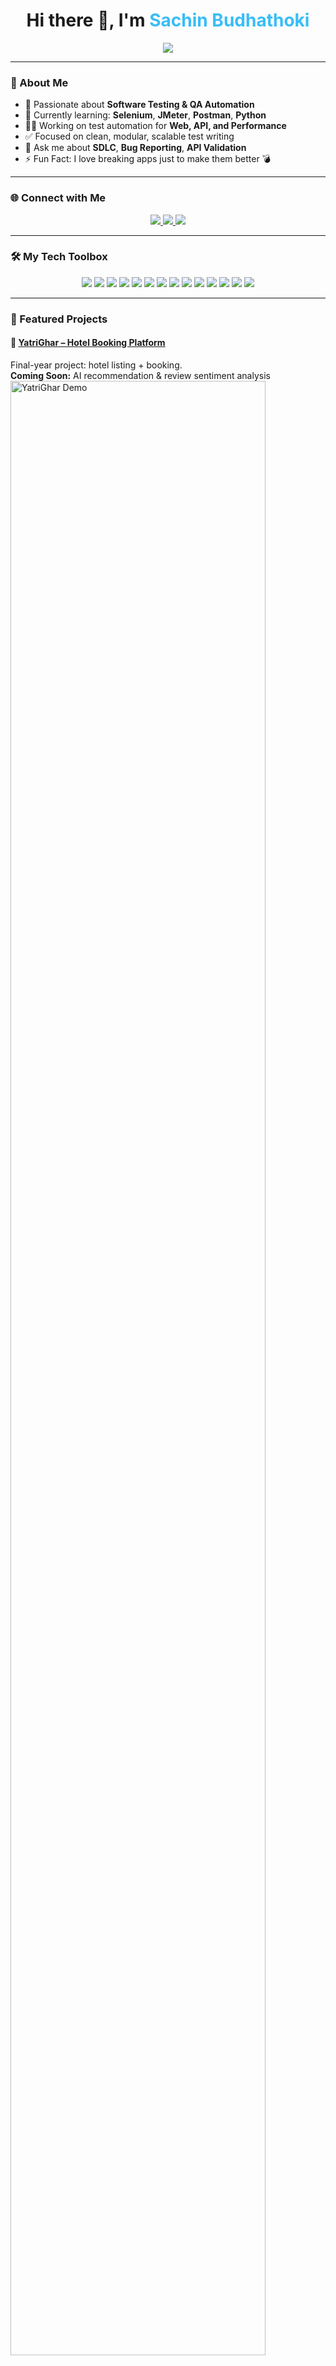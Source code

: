 <h1 align="center">
  Hi there 👋, I'm <span style="color:#38bdf8;"><b>Sachin Budhathoki</b></span>
</h1>

<p align="center">
  <img src="https://readme-typing-svg.herokuapp.com?font=Fira+Code&pause=1000&center=true&vCenter=true&width=500&lines=QA+Engineer+in+Training;Automation+Testing+Enthusiast;Learning+Selenium+%7C+JMeter+%7C+Postman;Building+Smarter+Tests+Every+Day+%F0%9F%94%8A" />
</p>

---

### 🚀 About Me

- 🧪 Passionate about **Software Testing & QA Automation**
- 🌱 Currently learning: **Selenium**, **JMeter**, **Postman**, **Python**
- 👨‍💻 Working on test automation for **Web, API, and Performance**
- ✅ Focused on clean, modular, scalable test writing
- 💬 Ask me about **SDLC**, **Bug Reporting**, **API Validation**
- ⚡ Fun Fact: I love breaking apps just to make them better 💣

---

### 🌐 Connect with Me

<p align="center">
  <a href="https://www.linkedin.com/in/sachin-budhathoki-8b2190311/" target="_blank">
    <img src="https://img.shields.io/badge/LinkedIn-%230077B5.svg?style=for-the-badge&logo=linkedin&logoColor=white"/>
  </a>
  <a href="https://www.facebook.com/profile.php?id=61559104186894" target="_blank">
    <img src="https://img.shields.io/badge/Facebook-%231877F2.svg?style=for-the-badge&logo=facebook&logoColor=white"/>
  </a>
  <a href="mailto:budhathokisachin143@gmail.com">
    <img src="https://img.shields.io/badge/Gmail-D14836?style=for-the-badge&logo=gmail&logoColor=white"/>
  </a>
</p>

---

### 🛠️ My Tech Toolbox

<p align="center">
  <img src="https://img.shields.io/badge/Python-3670A0?style=for-the-badge&logo=python&logoColor=ffdd54"/>
  <img src="https://img.shields.io/badge/JavaScript-%23323330?style=for-the-badge&logo=javascript&logoColor=%23F7DF1E"/>
  <img src="https://img.shields.io/badge/C-%2300599C.svg?style=for-the-badge&logo=c&logoColor=white"/>
  <img src="https://img.shields.io/badge/HTML5-%23E34F26?style=for-the-badge&logo=html5&logoColor=white"/>
  <img src="https://img.shields.io/badge/React-%2320232a.svg?style=for-the-badge&logo=react&logoColor=%2361DAFB"/>
  <img src="https://img.shields.io/badge/Postman-FF6C37?style=for-the-badge&logo=postman&logoColor=white"/>
  <img src="https://img.shields.io/badge/JMeter-D42029?style=for-the-badge&logo=apachejmeter&logoColor=white"/>
  <img src="https://img.shields.io/badge/Swagger-%23Clojure?style=for-the-badge&logo=swagger&logoColor=white"/>
  <img src="https://img.shields.io/badge/Jira-%230A0FFF?style=for-the-badge&logo=jira&logoColor=white"/>
  <img src="https://img.shields.io/badge/MySQL-4479A1?style=for-the-badge&logo=mysql&logoColor=white"/>
  <img src="https://img.shields.io/badge/MS%20SQL%20Server-CC2927?style=for-the-badge&logo=microsoft%20sql%20server&logoColor=white"/>
  <img src="https://img.shields.io/badge/GitHub-%23121011?style=for-the-badge&logo=github&logoColor=white"/>
  <img src="https://img.shields.io/badge/WordPress-%23117AC9?style=for-the-badge&logo=wordpress&logoColor=white"/>
  <img src="https://img.shields.io/badge/Canva-%2300C4CC?style=for-the-badge&logo=canva&logoColor=white"/>
</p>

---

### 🌟 Featured Projects

#### 🔹 [YatriGhar – Hotel Booking Platform](https://github.com/sujanmagr/YatriGhar)
Final-year project: hotel listing + booking.  
**Coming Soon:** AI recommendation & review sentiment analysis  
<img src="https://media.giphy.com/media/v1.YOUR-GIF1-ID/giphy.gif" alt="YatriGhar Demo" width="90%" />

#### 🔹 [Ekantipur Automation QA](https://github.com/sujanmagr/ekantipur-automation)
Automated login/signup/article flow with Selenium & Pytest  
<img src="https://media.giphy.com/media/v1.YOUR-GIF2-ID/giphy.gif" alt="Ekantipur QA Demo" width="90%" />

#### 🔹 [Partner Portal QA Flow](https://github.com/sujanmagr/partner-portal-qa)
Multi-step registration automation (up to Step 4: Preferences)  
<img src="https://media.giphy.com/media/v1.YOUR-GIF3-ID/giphy.gif" alt="Partner Portal Demo" width="90%" />

---

### 📄 Certifications & Badges

<p align="center">
  <img src="https://img.shields.io/badge/Selenium-Certified-brightgreen?style=for-the-badge"/>
  <img src="https://img.shields.io/badge/ISTQB-Foundation%20Level-blue?style=for-the-badge"/>
  <img src="https://img.shields.io/badge/JMeter-Tested-orange?style=for-the-badge"/>
</p>

---

### 📊 GitHub Activity & Stats

<p align="center">
  <img src="https://github-readme-stats.vercel.app/api?username=sujanmagr&show_icons=true&theme=radical" />
  <img src="https://github-readme-streak-stats.herokuapp.com/?user=sujanmagr&theme=radical" />
  <img src="https://github-readme-stats.vercel.app/api/top-langs/?username=sujanmagr&layout=compact&theme=radical" />
</p>

<p align="center">
  <img src="https://github-profile-trophy.vercel.app/?username=sujanmagr&theme=radical&margin-w=10&no-bg=true&no-frame=true" />
</p>

<p align="center">
  <img src="https://quotes-github-readme.vercel.app/api?type=horizontal&theme=radical" />
</p>

<p align="center">
  <img src="https://visitcount.itsvg.in/api?id=sujanmagr&label=Profile%20Views&icon=5&color=6" />
</p>

---

---

_✨ If you made it this far, thanks for visiting my profile! Feel free to reach out to collaborate on QA or dev projects._ 🙌
